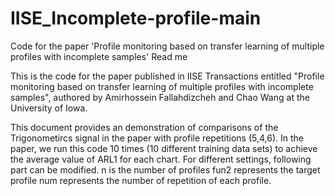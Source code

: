 # IISE_Incomplete-profile-main
Code for the paper 'Profile monitoring based on transfer learning of multiple profiles with incomplete samples'
Read me

This is the code for the paper published in IISE Transactions entitled "Profile monitoring based on transfer learning of multiple profiles with incomplete samples", authored by Amirhossein Fallahdizcheh and Chao Wang at the University of Iowa.

This document provides an demonstration of comparisons of the Trigonometircs signal in the paper with profile repetitions (5,4,6). In the paper, we run this code 10 times (10 different training data sets) to achieve the average value of ARL1 for each chart.
For different settings, following part can be modified.
n is the number of profiles
fun2 represents the target profile
num represents the number of repetition of each profile.
